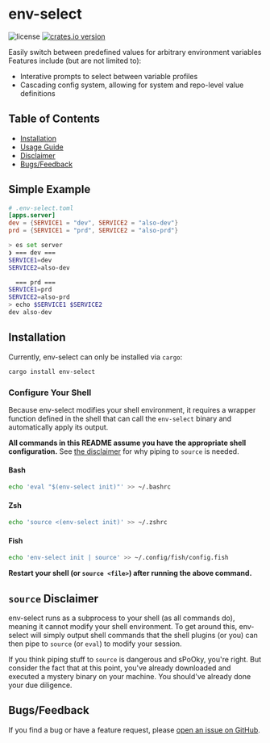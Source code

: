 # env-select

![license](https://img.shields.io/github/license/LucasPickering/env-select)
[![crates.io version](https://img.shields.io/crates/v/env-select.svg)](https://crates.io/crates/env-select)

Easily switch between predefined values for arbitrary environment variables Features include (but are not limited to):

- Interative prompts to select between variable profiles
- Cascading config system, allowing for system and repo-level value definitions

## Table of Contents

- [Installation](#installation)
- [Usage Guide](USAGE.md)
- [Disclaimer](#source-disclaimer)
- [Bugs/Feedback](#bugsfeedback)

## Simple Example

```toml
# .env-select.toml
[apps.server]
dev = {SERVICE1 = "dev", SERVICE2 = "also-dev"}
prd = {SERVICE1 = "prd", SERVICE2 = "also-prd"}
```

```sh
> es set server
❯ === dev ===
SERVICE1=dev
SERVICE2=also-dev

  === prd ===
SERVICE1=prd
SERVICE2=also-prd
> echo $SERVICE1 $SERVICE2
dev also-dev
```

## Installation

Currently, env-select can only be installed via `cargo`:

```sh
cargo install env-select
```

### Configure Your Shell

Because env-select modifies your shell environment, it requires a wrapper function defined in the shell that can call the `env-select` binary and automatically apply its output.

**All commands in this README assume you have the appropriate shell configuration.** See [the disclaimer](#source-disclaimer) for why piping to `source` is needed.

#### Bash

```sh
echo 'eval "$(env-select init)"' >> ~/.bashrc
```

#### Zsh

```sh
echo 'source <(env-select init)' >> ~/.zshrc
```

#### Fish

```sh
echo 'env-select init | source' >> ~/.config/fish/config.fish
```

**Restart your shell (or `source <file>`) after running the above command.**

## `source` Disclaimer

env-select runs as a subprocess to your shell (as all commands do), meaning it cannot modify your shell environment. To get around this, env-select will simply output shell commands that the shell plugins (or you) can then pipe to `source` (or `eval`) to modify your session.

If you think piping stuff to `source` is dangerous and sPoOky, you're right. But consider the fact that at this point, you've already downloaded and executed a mystery binary on your machine. You should've already done your due diligence.

## Bugs/Feedback

If you find a bug or have a feature request, please [open an issue on GitHub](https://github.com/LucasPickering/env-select/issues/new).
